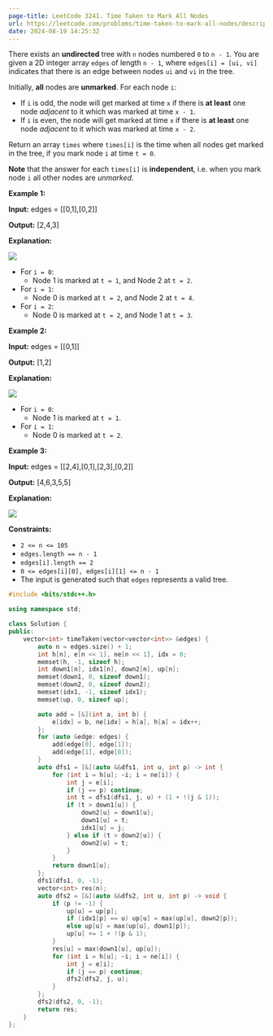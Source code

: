 ```yaml
---
page-title: LeetCode 3241. Time Taken to Mark All Nodes
url: https://leetcode.com/problems/time-taken-to-mark-all-nodes/description/
date: 2024-08-19 14:25:32
---
```

There exists an **undirected** tree with `n` nodes numbered `0` to `n - 1`. You are given a 2D integer array `edges` of length `n - 1`, where `edges[i] = [ui, vi]` indicates that there is an edge between nodes `ui` and `vi` in the tree.

Initially, **all** nodes are **unmarked**. For each node `i`:

-   If `i` is odd, the node will get marked at time `x` if there is **at least** one node *adjacent* to it which was marked at time `x - 1`.
-   If `i` is even, the node will get marked at time `x` if there is **at least** one node *adjacent* to it which was marked at time `x - 2`.

Return an array `times` where `times[i]` is the time when all nodes get marked in the tree, if you mark node `i` at time `t = 0`.

**Note** that the answer for each `times[i]` is **independent**, i.e. when you mark node `i` all other nodes are *unmarked*.

**Example 1:**

**Input:** edges = \[\[0,1\],\[0,2\]\]

**Output:** \[2,4,3\]

**Explanation:**

![](https://assets.leetcode.com/uploads/2024/06/01/screenshot-2024-06-02-122236.png)

-   For `i = 0`:
    -   Node 1 is marked at `t = 1`, and Node 2 at `t = 2`.
-   For `i = 1`:
    -   Node 0 is marked at `t = 2`, and Node 2 at `t = 4`.
-   For `i = 2`:
    -   Node 0 is marked at `t = 2`, and Node 1 at `t = 3`.

**Example 2:**

**Input:** edges = \[\[0,1\]\]

**Output:** \[1,2\]

**Explanation:**

![](https://assets.leetcode.com/uploads/2024/06/01/screenshot-2024-06-02-122249.png)

-   For `i = 0`:
    -   Node 1 is marked at `t = 1`.
-   For `i = 1`:
    -   Node 0 is marked at `t = 2`.

**Example 3:**

**Input:** edges = \[\[2,4\],\[0,1\],\[2,3\],\[0,2\]\]

**Output:** \[4,6,3,5,5\]

**Explanation:**

![](https://assets.leetcode.com/uploads/2024/06/03/screenshot-2024-06-03-210550.png)

**Constraints:**

-   `2 <= n <= 105`
-   `edges.length == n - 1`
-   `edges[i].length == 2`
-   `0 <= edges[i][0], edges[i][1] <= n - 1`
-   The input is generated such that `edges` represents a valid tree.

```cpp
#include <bits/stdc++.h>

using namespace std;

class Solution {
public:
    vector<int> timeTaken(vector<vector<int>> &edges) {
        auto n = edges.size() + 1;
        int h[n], e[n << 1], ne[n << 1], idx = 0;
        memset(h, -1, sizeof h);
        int down1[n], idx1[n], down2[n], up[n];
        memset(down1, 0, sizeof down1);
        memset(down2, 0, sizeof down2);
        memset(idx1, -1, sizeof idx1);
        memset(up, 0, sizeof up);

        auto add = [&](int a, int b) {
            e[idx] = b, ne[idx] = h[a], h[a] = idx++;
        };
        for (auto &edge: edges) {
            add(edge[0], edge[1]);
            add(edge[1], edge[0]);
        }
        auto dfs1 = [&](auto &&dfs1, int u, int p) -> int {
            for (int i = h[u]; ~i; i = ne[i]) {
                int j = e[i];
                if (j == p) continue;
                int t = dfs1(dfs1, j, u) + (1 + !(j & 1));
                if (t > down1[u]) {
                    down2[u] = down1[u];
                    down1[u] = t;
                    idx1[u] = j;
                } else if (t > down2[u]) {
                    down2[u] = t;
                }
            }
            return down1[u];
        };
        dfs1(dfs1, 0, -1);
        vector<int> res(n);
        auto dfs2 = [&](auto &&dfs2, int u, int p) -> void {
            if (p != -1) {
                up[u] = up[p];
                if (idx1[p] == u) up[u] = max(up[u], down2[p]);
                else up[u] = max(up[u], down1[p]);
                up[u] += 1 + !(p & 1);
            }
            res[u] = max(down1[u], up[u]);
            for (int i = h[u]; ~i; i = ne[i]) {
                int j = e[i];
                if (j == p) continue;
                dfs2(dfs2, j, u);
            }
        };
        dfs2(dfs2, 0, -1);
        return res;
    }
};
```
